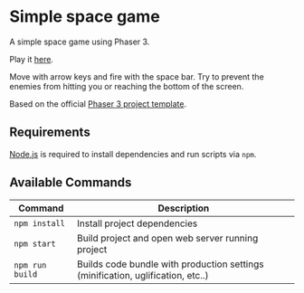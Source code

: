 # Simple space game

A simple space game using Phaser 3.

Play it [here](https://saturn597.github.io/simple-space-game/).

Move with arrow keys and fire with the space bar. Try to prevent the enemies
from hitting you or reaching the bottom of the screen.

Based on the official [Phaser 3 project
template](https://github.com/photonstorm/phaser3-project-template).

## Requirements

[Node.js](https://nodejs.org) is required to install dependencies and run
scripts via `npm`.

## Available Commands

| Command | Description |
|---------|-------------|
| `npm install` | Install project dependencies |
| `npm start` | Build project and open web server running project |
| `npm run build` | Builds code bundle with production settings (minification, uglification, etc..) |
